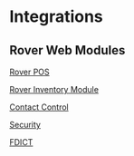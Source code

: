 # Integrations

<PageHeader />

## Rover Web Modules

[Rover POS](pos/README.md)

[Rover Inventory Module](inventory/README.md)

[Contact Control](contact-control/README.md)

[Security](security/README.md)

[FDICT](fdict/README.md)


<PageFooter />
